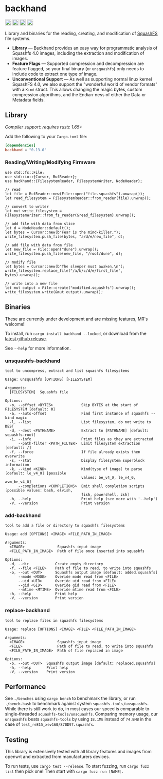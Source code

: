 backhand
===============================

[<img alt="github" src="https://img.shields.io/badge/github-wcampbell0x2a/backhand-8da0cb?style=for-the-badge&labelColor=555555&logo=github" height="20">](https://github.com/wcampbell0x2a/backhand)
[<img alt="crates.io" src="https://img.shields.io/crates/v/backhand.svg?style=for-the-badge&color=fc8d62&logo=rust" height="20">](https://crates.io/crates/backhand)
[<img alt="docs.rs" src="https://img.shields.io/badge/docs.rs-backhand-66c2a5?style=for-the-badge&labelColor=555555&logo=docs.rs" height="20">](https://docs.rs/backhand)
[<img alt="build status" src="https://img.shields.io/github/actions/workflow/status/wcampbell0x2a/backhand/main.yml?branch=master&style=for-the-badge" height="20">](https://github.com/wcampbell0x2a/backhand/actions?query=branch%3Amaster)

Library and binaries for the reading, creating, and modification
of [SquashFS](https://en.wikipedia.org/wiki/SquashFS) file systems.

- **Library** — Backhand provides an easy way for programmatic analysis of Squashfs 4.0 images, 
including the extraction and modification of images.
- **Feature Flags** — Supported compression and decompression are feature flagged, so your final binary (or `unsquashfs`)
only needs to include code to extract one type of image.
- **Unconventional Support** — As well as supporting normal linux kernel SquashFS 4.0, we also support
the "wonderful world of vendor formats" with a `Kind` struct.
This allows changing the magic bytes, custom compression algorithms, and the Endian-ness of either the Data or Metadata fields.


## Library
*Compiler support: requires rustc 1.65+*

Add the following to your `Cargo.toml` file:
```toml
[dependencies]
backhand = "0.13.0"
```
### Reading/Writing/Modifying Firmware
```rust,no_run
use std::fs::File;
use std::io::{Cursor, BufReader};
use backhand::{FilesystemReader, FilesystemWriter, NodeHeader};

// read
let file = BufReader::new(File::open("file.squashfs").unwrap());
let read_filesystem = FilesystemReader::from_reader(file).unwrap();

// convert to writer
let mut write_filesystem = FilesystemWriter::from_fs_reader(&read_filesystem).unwrap();

// add file with data from slice
let d = NodeHeader::default();
let bytes = Cursor::new(b"Fear is the mind-killer.");
write_filesystem.push_file(bytes, "a/d/e/new_file", d);

// add file with data from file
let new_file = File::open("dune").unwrap();
write_filesystem.push_file(new_file, "/root/dune", d);

// modify file
let bytes = Cursor::new(b"The sleeper must awaken.\n");
write_filesystem.replace_file("/a/b/c/d/e/first_file", bytes).unwrap();

// write into a new file
let mut output = File::create("modified.squashfs").unwrap();
write_filesystem.write(&mut output).unwrap();
```

## Binaries
These are currently under development and are missing features, MR's welcome!

To install, run `cargo install backhand --locked`, or download from the
[latest github release](https://github.com/wcampbell0x2a/backhand/releases/latest).

See ``--help`` for more information.

### unsquashfs-backhand
```no_test
tool to uncompress, extract and list squashfs filesystems

Usage: unsquashfs [OPTIONS] [FILESYSTEM]

Arguments:
  [FILESYSTEM]  Squashfs file

Options:
  -o, --offset <BYTES>             Skip BYTES at the start of FILESYSTEM [default: 0]
  -a, --auto-offset                Find first instance of squashfs --kind magic
  -l, --list                       List filesystem, do not write to DEST
  -d, --dest <PATHNAME>            Extract to [PATHNAME] [default: squashfs-root]
  -i, --info                       Print files as they are extracted
      --path-filter <PATH_FILTER>  Limit filesystem extraction [default: /]
  -f, --force                      If file already exists then overwrite
  -s, --stat                       Display filesystem superblock information
  -k, --kind <KIND>                Kind(type of image) to parse [default: le_v4_0] [possible
                                   values: be_v4_0, le_v4_0, avm_be_v4_0]
      --completions <COMPLETIONS>  Emit shell completion scripts [possible values: bash, elvish,
                                   fish, powershell, zsh]
  -h, --help                       Print help (see more with '--help')
  -V, --version                    Print version
```

### add-backhand
```no_test
tool to add a file or directory to squashfs filesystems

Usage: add [OPTIONS] <IMAGE> <FILE_PATH_IN_IMAGE>

Arguments:
  <IMAGE>               Squashfs input image
  <FILE_PATH_IN_IMAGE>  Path of file once inserted into squashfs

Options:
  -d, --dir            Create empty directory
  -f, --file <FILE>    Path of file to read, to write into squashfs
  -o, --out <OUT>      Squashfs output image [default: added.squashfs]
      --mode <MODE>    Overide mode read from <FILE>
      --uid <UID>      Overide uid read from <FILE>
      --gid <GID>      Overide gid read from <FILE>
      --mtime <MTIME>  Overide mtime read from <FILE>
  -h, --help           Print help
  -V, --version        Print version
```

### replace-backhand
```no_test
tool to replace files in squashfs filesystems

Usage: replace [OPTIONS] <IMAGE> <FILE> <FILE_PATH_IN_IMAGE>

Arguments:
  <IMAGE>               Squashfs input image
  <FILE>                Path of file to read, to write into squashfs
  <FILE_PATH_IN_IMAGE>  Path of file replaced in image

Options:
  -o, --out <OUT>  Squashfs output image [default: replaced.squashfs]
  -h, --help       Print help
  -V, --version    Print version
```

## Performance
See `./benches` using `cargo bench` to benchmark the library, or run `./bench.bash` to benchmark against system `squashfs-tools/unsquashfs`.
While there is still work to do, in most cases our speed is comparable to single-threaded `squashfs-tools/unsquashfs`.
Comparing memory usage, our `unsquashfs` beats `squashfs-tools` by using `18.1MB` instead of `74.8MB` in the case of `test_re815_xev160/870D97.squashfs`.

## Testing
This library is extensively tested with all library features and images from openwrt and extracted from manufacturers devices.

To run tests, use `cargo test --release`.
To start fuzzing, run `cargo fuzz list` then pick one! Then start with `cargo fuzz run [NAME]`.
